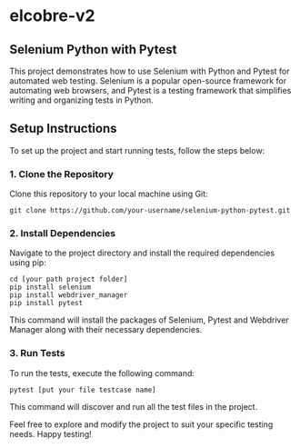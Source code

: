 # elcobre-v2
## Selenium Python with Pytest

This project demonstrates how to use Selenium with Python and Pytest for automated web testing. Selenium is a popular open-source framework for automating web browsers, and Pytest is a testing framework that simplifies writing and organizing tests in Python.

## Setup Instructions

To set up the project and start running tests, follow the steps below:

### 1. Clone the Repository

Clone this repository to your local machine using Git:

```
git clone https://github.com/your-username/selenium-python-pytest.git
```

### 2. Install Dependencies

Navigate to the project directory and install the required dependencies using pip:

```
cd [your path project folder]
pip install selenium
pip install webdriver_manager
pip install pytest
```

This command will install the packages of Selenium, Pytest and Webdriver Manager along with their necessary dependencies.

### 3. Run Tests

To run the tests, execute the following command:

```
pytest [put your file testcase name]
```

This command will discover and run all the test files in the project.


Feel free to explore and modify the project to suit your specific testing needs. Happy testing!
